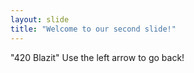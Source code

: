 ```yaml
---
layout: slide
title: "Welcome to our second slide!"
---
```

"420 Blazit"
Use the left arrow to go back!
